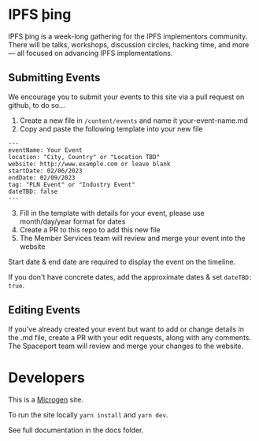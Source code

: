 # IPFS þing
IPFS þing is a week-long gathering for the IPFS implementors community. There will be talks, workshops, discussion circles, hacking time, and more — all focused on advancing IPFS implementations.

## Submitting Events
We encourage you to submit your events to this site via a pull request on github, to do so...

1. Create a new file in ```/content/events``` and name it your-event-name.md
2. Copy and paste the following template into your new file
```
---
eventName: Your Event
location: "City, Country" or "Location TBD"
website: http://www.example.com or leave blank
startDate: 02/06/2023
endDate: 02/09/2023
tag: "PLN Event" or "Industry Event"
dateTBD: false
---
```
3. Fill in the template with details for your event, please use month/day/year format for dates
4. Create a PR to this repo to add this new file
5. The Member Services team will review and merge your event into the website

Start date & end date are required to display the event on the timeline.

If you don't have concrete dates, add the approximate dates & set ```dateTBD: true```.

## Editing Events
If you've already created your event but want to add or change details in the .md file, create a PR with your edit requests, along with any comments. The Spaceport team will review and merge your changes to the website.

# Developers
This is a [Microgen](https://github.com/pathfindertools/microgen) site.

To run the site locally ```yarn install``` and ```yarn dev```.

See full documentation in the docs folder.
